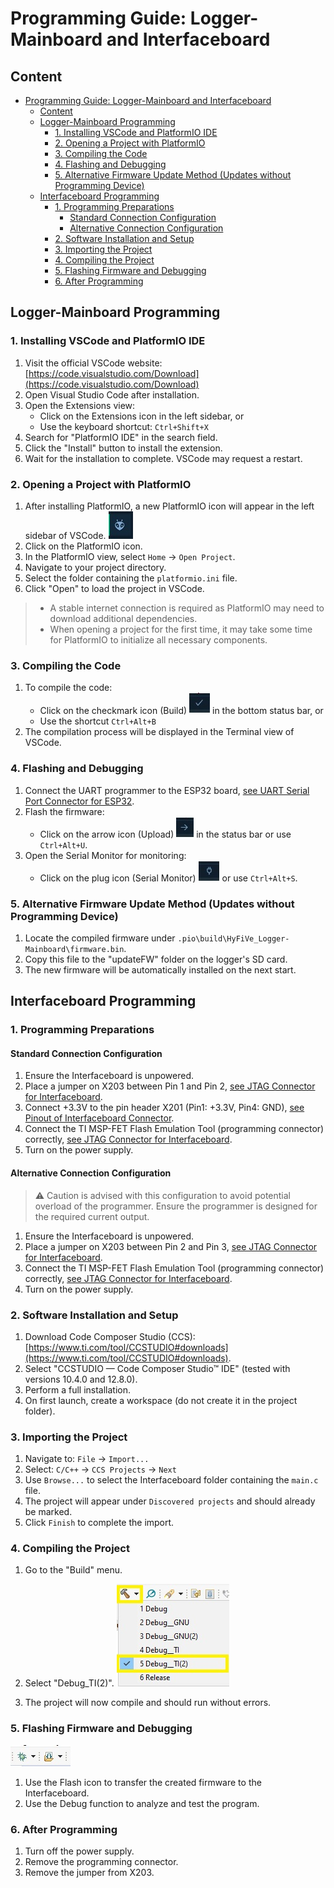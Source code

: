 # Programming Guide: Logger-Mainboard and Interfaceboard

## Content
- [Programming Guide: Logger-Mainboard and Interfaceboard](#programming-guide-logger-mainboard-and-interfaceboard)
  - [Content](#content)
  - [Logger-Mainboard Programming](#logger-mainboard-programming)
    - [1. Installing VSCode and PlatformIO IDE](#1-installing-vscode-and-platformio-ide)
    - [2. Opening a Project with PlatformIO](#2-opening-a-project-with-platformio)
    - [3. Compiling the Code](#3-compiling-the-code)
    - [4. Flashing and Debugging](#4-flashing-and-debugging)
    - [5. Alternative Firmware Update Method (Updates without Programming Device)](#5-alternative-firmware-update-method-updates-without-programming-device)
  - [Interfaceboard Programming](#interfaceboard-programming)
    - [1. Programming Preparations](#1-programming-preparations)
      - [Standard Connection Configuration](#standard-connection-configuration)
      - [Alternative Connection Configuration](#alternative-connection-configuration)
    - [2. Software Installation and Setup](#2-software-installation-and-setup)
    - [3. Importing the Project](#3-importing-the-project)
    - [4. Compiling the Project](#4-compiling-the-project)
    - [5. Flashing Firmware and Debugging](#5-flashing-firmware-and-debugging)
    - [6. After Programming](#6-after-programming)

## Logger-Mainboard Programming

### 1. Installing VSCode and PlatformIO IDE

1. Visit the official VSCode website: [https://code.visualstudio.com/Download](https://code.visualstudio.com/Download)
2. Open Visual Studio Code after installation.
3. Open the Extensions view:
   - Click on the Extensions icon in the left sidebar, or
   - Use the keyboard shortcut: `Ctrl+Shift+X`
4. Search for "PlatformIO IDE" in the search field.
5. Click the "Install" button to install the extension.
6. Wait for the installation to complete. VSCode may request a restart.

### 2. Opening a Project with PlatformIO

1. After installing PlatformIO, a new PlatformIO icon will appear in the left sidebar of VSCode. ![PlatformIO_IDE](media/PlatformIO_IDE.jpg)
2. Click on the PlatformIO icon.
3. In the PlatformIO view, select `Home` -> `Open Project`.
4. Navigate to your project directory.
5. Select the folder containing the `platformio.ini` file.
6. Click "Open" to load the project in VSCode.

> - A stable internet connection is required as PlatformIO may need to download additional dependencies.
> - When opening a project for the first time, it may take some time for PlatformIO to initialize all necessary components.

### 3. Compiling the Code

1. To compile the code:
   - Click on the checkmark icon (Build) ![Build](media/Build.jpg) in the bottom status bar, or
   - Use the shortcut `Ctrl+Alt+B`
2. The compilation process will be displayed in the Terminal view of VSCode.

### 4. Flashing and Debugging

1. Connect the UART programmer to the ESP32 board, [see UART Serial Port Connector for ESP32](../01_Electronics/README.md).
2. Flash the firmware:
   - Click on the arrow icon (Upload) ![Upload](media/Upload.jpg) in the status bar or use `Ctrl+Alt+U`.
3. Open the Serial Monitor for monitoring:
   - Click on the plug icon (Serial Monitor) ![Serial_Monitor](media/Serial_Monitor.jpg) or use `Ctrl+Alt+S`.

### 5. Alternative Firmware Update Method (Updates without Programming Device)

1. Locate the compiled firmware under `.pio\build\HyFiVe_Logger-Mainboard\firmware.bin`.
2. Copy this file to the "updateFW" folder on the logger's SD card.
3. The new firmware will be automatically installed on the next start.

## Interfaceboard Programming

### 1. Programming Preparations

#### Standard Connection Configuration
1. Ensure the Interfaceboard is unpowered.
2. Place a jumper on X203 between Pin 1 and Pin 2, [see JTAG Connector for Interfaceboard](../01_Electronics/README.md).
3. Connect +3.3V to the pin header X201 (Pin1: +3.3V, Pin4: GND), [see Pinout of Interfaceboard Connector](../01_Electronics/README.md).
4. Connect the TI MSP-FET Flash Emulation Tool (programming connector) correctly, [see JTAG Connector for Interfaceboard](../01_Electronics/README.md).
5. Turn on the power supply.

#### Alternative Connection Configuration
> ⚠️ Caution is advised with this configuration to avoid potential overload of the programmer. Ensure the programmer is designed for the required current output.

1. Ensure the Interfaceboard is unpowered.
2. Place a jumper on X203 between Pin 2 and Pin 3, [see JTAG Connector for Interfaceboard](../01_Electronics/README.md).
3. Connect the TI MSP-FET Flash Emulation Tool (programming connector) correctly, [see JTAG Connector for Interfaceboard](../01_Electronics/README.md).
4. Turn on the power supply.

### 2. Software Installation and Setup

1. Download Code Composer Studio (CCS): [https://www.ti.com/tool/CCSTUDIO#downloads](https://www.ti.com/tool/CCSTUDIO#downloads).
2. Select "CCSTUDIO — Code Composer Studio™ IDE" (tested with versions 10.4.0 and 12.8.0).
3. Perform a full installation.
4. On first launch, create a workspace (do not create it in the project folder).

### 3. Importing the Project

1. Navigate to: `File` -> `Import...`
2. Select: `C/C++` -> `CCS Projects` -> `Next`
3. Use `Browse...` to select the Interfaceboard folder containing the `main.c` file.
4. The project will appear under `Discovered projects` and should already be marked.
5. Click `Finish` to complete the import.

### 4. Compiling the Project

1. Go to the "Build" menu.
2. Select "Debug_TI(2)".
 ![Build Debug_TI(2)](media/Build_Debug_TI(2).jpg)

3. The project will now compile and should run without errors.

### 5. Flashing Firmware and Debugging

![Debug Flash](media/Debug_Flash.jpg)
1. Use the Flash icon to transfer the created firmware to the Interfaceboard.
2. Use the Debug function to analyze and test the program.

### 6. After Programming

1. Turn off the power supply.
2. Remove the programming connector.
3. Remove the jumper from X203.